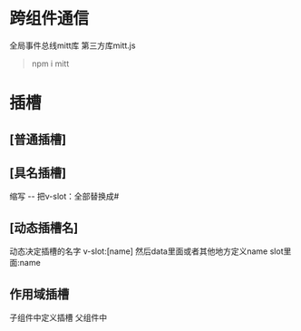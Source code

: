# 跨组件通信
全局事件总线mitt库 第三方库mitt.js
>npm i mitt

# 插槽
## [普通插槽]
## [具名插槽]
缩写 -- 把v-slot：全部替换成#
## [动态插槽名] 
动态决定插槽的名字 v-slot:[name]  然后data里面或者其他地方定义name slot里面:name
## 作用域插槽
子组件中定义插槽 <slot :item="item" :index="index"></slot>
父组件中 <template v-slot="slotProps">  才能拿到item和index里面的数据进行使用 slotProps的名字可以自定义 也可以是abc slotProps.item，slotProps.index 
具名插槽和作用域插槽一起使用 <template v-slot:left="slotProps">

# 动态组件的使用
## component 
比如做切换组建的时候会用到
<component :is="想展示的组件" 传值的话就直接写进去></component>

## keep-alive属性
include -string|RegExp|Array 只有名称匹配的组件才会被缓存
exclude -string|RegExp|Array 任何名称被匹配的都不会被缓存
max  -number | string 最多缓存多少组件实例 一旦达到这个数字 缓存组件中最近没有被访问的实例会被销毁
匹配最先检查自身的name选项